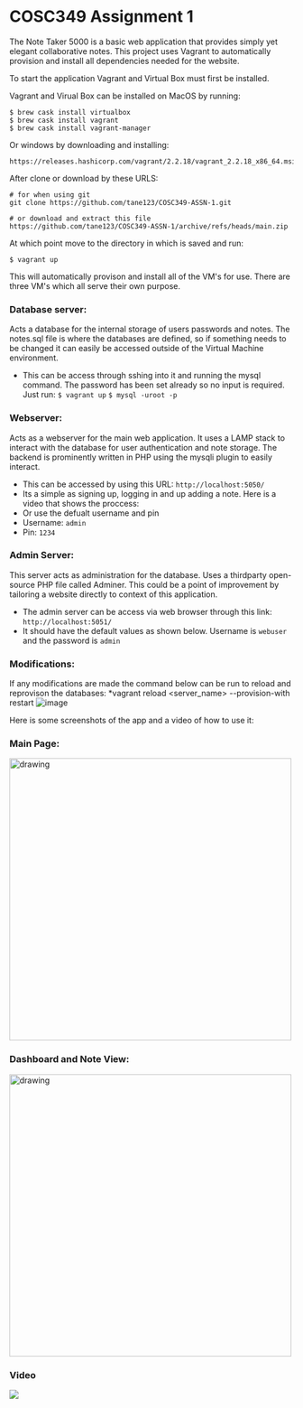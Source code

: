 
# COSC349 Assignment 1
The Note Taker 5000 is a basic web application that provides simply yet elegant collaborative notes. This project uses Vagrant to automatically provision and install all dependencies needed for the website. 

To start the application Vagrant and Virtual Box must first be installed. 

Vagrant  and Virual Box can be installed  on MacOS by running:
```
$ brew cask install virtualbox
$ brew cask install vagrant
$ brew cask install vagrant-manager
```
Or windows by downloading and installing:
```
https://releases.hashicorp.com/vagrant/2.2.18/vagrant_2.2.18_x86_64.msi
```

After clone or download by these URLS:
```
# for when using git
git clone https://github.com/tane123/COSC349-ASSN-1.git

# or download and extract this file 
https://github.com/tane123/COSC349-ASSN-1/archive/refs/heads/main.zip
```

At which point move to the directory in which is saved and run:
```
$ vagrant up
```

This will automatically provison and install all of the VM's for use. There are three VM's which all serve their own purpose.

### Database server:  
Acts a database for the internal storage of users passwords and notes. The notes.sql file is where the databases are defined, so if something needs to be changed it can easily be accessed outside of the Virtual Machine environment.

- This can be access through sshing into it and running the mysql command. The password has been set already so no input is required. Just run: 
```$ vagrant up```
```$ mysql -uroot -p ```

### Webserver: 
Acts as a webserver for the main web application. It uses a LAMP stack to interact with the database for user authentication and note storage. The backend is prominently written in PHP using the mysqli plugin to easily interact.

* This can be accessed by using this URL:
```http://localhost:5050/```
* Its a simple as signing up, logging in and up adding a note. Here is a video that shows the proccess:
* Or use the defualt username and pin
* Username: ```admin```
* Pin: ```1234```
	

### Admin Server: 
This server acts as administration for the database. Uses a thirdparty open-source PHP file called Adminer. This could be a point of improvement by tailoring a website directly to context of this application.
* The admin server can be access via web browser through this link:
		```http://localhost:5051/```
* It should have the default values as shown below. Username is ```webuser``` and the password is  ```admin``` 

### Modifications:
If any modifications are made the command below can be run to reload and reprovison the databases:
*vagrant reload <server_name> --provision-with restart
![image](https://user-images.githubusercontent.com/19453292/132167688-af64af3c-7592-4e54-84da-86bdda61913f.png)

Here is some screenshots of the app and a video of how to use it:

### Main Page:
<img src="https://user-images.githubusercontent.com/19453292/132168235-e33ff70a-843c-4250-9c95-37eb8f0dc5e9.png" alt="drawing" width="500"/>

### Dashboard and Note View:
<img src="https://user-images.githubusercontent.com/19453292/132168333-335e52b9-6760-48d7-8e54-2695cec106ce.png" alt="drawing" width="500"/>

### Video
[![](https://res.cloudinary.com/marcomontalbano/image/upload/v1630909380/video_to_markdown/images/youtube--hbHe_6ChSqo-c05b58ac6eb4c4700831b2b3070cd403.jpg)](https://youtu.be/hbHe_6ChSqo "")


